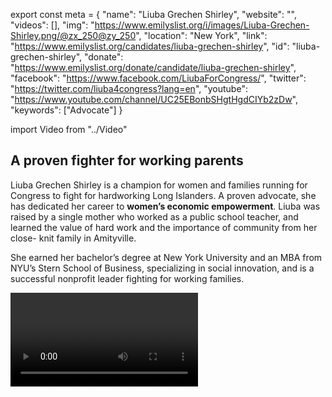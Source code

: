 export const meta = {
  "name": "Liuba Grechen Shirley",
  "website": "",
  "videos": [],
  "img": "https://www.emilyslist.org/i/images/Liuba-Grechen-Shirley.png/@zx_250@zy_250",
  "location": "New York",
  "link": "https://www.emilyslist.org/candidates/liuba-grechen-shirley",
  "id": "liuba-grechen-shirley",
  "donate": "https://www.emilyslist.org/donate/candidate/liuba-grechen-shirley",
  "facebook": "https://www.facebook.com/LiubaForCongress/",
  "twitter": "https://twitter.com/liuba4congress?lang=en",
  "youtube": "https://www.youtube.com/channel/UC25EBonbSHgtHgdCIYb2zDw",
  "keywords": ["Advocate"]
}

import Video from "../Video"

## A proven fighter for working parents

Liuba Grechen Shirley is a champion for women and families running for Congress to fight for hardworking Long Islanders. A proven advocate, she has dedicated her career to **women’s economic empowerment**. Liuba was raised by a single mother who worked as a public school teacher, and learned the value of hard work and the importance of community from her close- knit family in Amityville.

She earned her bachelor’s degree at New York University and an MBA from NYU’s Stern School of Business, specializing in social innovation, and is a successful nonprofit leader fighting for working families.

<Video id="Goynt5et6AI" />

She recently made national headlines when she became the first woman to get federal approval to use campaign funds for child care, breaking down barriers for women candidates across the country.

Liuba lives in Amityville with her husband and two young children. When elected, she will continue her life’s work of making the voices of women and families heard in the halls of power.


## A champion for expanding economic opportunity

Liuba is running to expand economic opportunity for all Long Islanders and to help create good- paying jobs that give families and communities the opportunity to thrive. An experienced leader and policy expert, she has led projects for nonprofits like Women Deliver, PL+US: Paid Leave for the US, Vital Voices, Global Health Visions, and the Bill & Melinda Gates Foundation and launched the #IAmParent campaign for parental leave with UN Women. Liuba is a powerful advocate for expanding access to affordable, quality health care. She knows firsthand how hard working families struggle to pay medical bills: despite paying high premiums for insurance, she faced thousands of dollars in bills after giving birth to her children and has fought for her mother when doctors refused to take her insurance for major surgeries. “I am running for Congress because we don’t get to choose when we get sick and health care shouldn’t just be reserved for the rich,” she has said. When elected, Liuba will work tirelessly to move our country forward for Long Island working families.

## An opportunity to flip a seat from red to blue

Liuba is challenging incumbent Peter King, the longest-serving Republican member of Congress in the state of New York. King has boasted about his willingness to defend Trump’s travel ban and relationship with Russia. This is a district that Obama won in 2012, and an opportunity to defeat a radical Republican to flip this seat. Liuba founded a grassroots group called New York’s 2nd District Democrats to engage Long Islanders in the political process, and she has what it takes to bring her community together and bring new leadership to Long Island. Let’s show her our full support, and help send this champion for working families to Washington to fight for Long Islanders.
